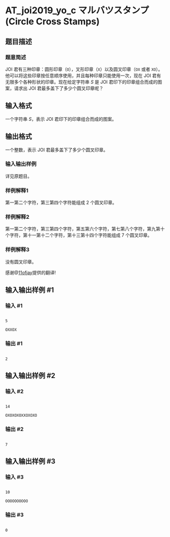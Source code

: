 # AT_joi2019_yo_c マルバツスタンプ (Circle Cross Stamps)

## 题目描述

### 题意简述
JOI 君有三种印章：圆形印章（`O`），叉形印章（`X`）以及圆叉印章（`OX` 或者 `XO`）。他可以将这些印章按任意顺序使用，并且每种印章只能使用一次，现在 JOI 君有无限多个各种形状的印章。现在给定字符串 $S$ 是 JOI 君印下的印章组合而成的图案，请求出 JOI 君最多盖下了多少个圆叉印章呢？

## 输入格式

一个字符串 $S$，表示 JOI 君印下的印章组合而成的图案。

## 输出格式

一个整数，表示 JOI 君最多盖下了多少个圆叉印章。

### 输入输出样例
详见原题目。

### 样例解释1
第一第二个字符，第三第四个字符能组成 $2$ 个圆叉印章。

### 样例解释2
第一第二个字符，第三第四个字符，第五第六个字符，第七第八个字符，第九第十个字符，第十一第十二个字符，第十三第十四个字符能组成 $7$ 个圆叉印章。

### 样例解释3
没有圆叉印章。

感谢@[11ofjay](https://www.luogu.com.cn/user/1125635)提供的翻译!

## 输入输出样例 #1

### 输入 #1

```
5
OXXOX
```

### 输出 #1

```
2
```

## 输入输出样例 #2

### 输入 #2

```
14
OXOXOXOXXOXOXO
```

### 输出 #2

```
7
```

## 输入输出样例 #3

### 输入 #3

```
10
OOOOOOOOOO
```

### 输出 #3

```
0
```